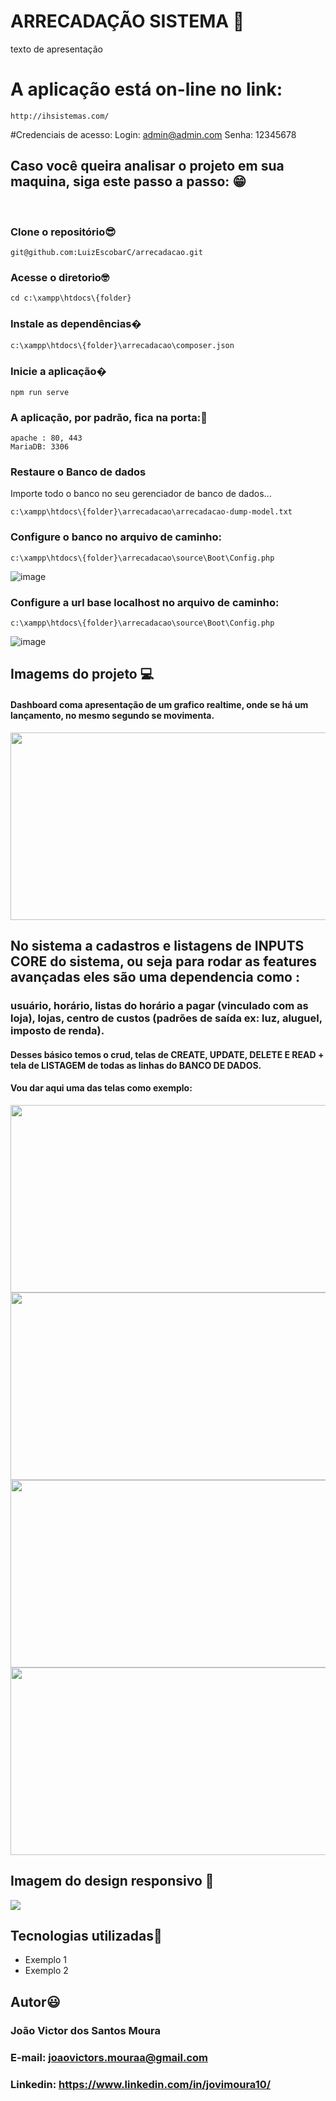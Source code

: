 # ARRECADAÇÃO SISTEMA 📝

texto de apresentação

# A aplicação está on-line no link: 
```
http://ihsistemas.com/
```
#Credenciais de acesso:
Login: admin@admin.com
Senha: 12345678

## Caso você queira analisar o projeto em sua maquina, siga este passo a passo: 😁

<br>

### Clone o repositório😎

```
git@github.com:LuizEscobarC/arrecadacao.git
```

### Acesse o diretorio🤓

```
cd c:\xampp\htdocs\{folder}
```
### Instale as dependências�
```
c:\xampp\htdocs\{folder}\arrecadacao\composer.json
```
### Inicie a aplicação�
```
npm run serve
```
### A aplicação, por padrão, fica na porta:🤗

```
apache : 80, 443
MariaDB: 3306
```

### Restaure o Banco de dados

Importe todo o banco no seu gerenciador de banco de dados...
```
c:\xampp\htdocs\{folder}\arrecadacao\arrecadacao-dump-model.txt
```

### Configure o banco no arquivo de caminho:
```
c:\xampp\htdocs\{folder}\arrecadacao\source\Boot\Config.php
```
![image](https://user-images.githubusercontent.com/54407649/161636869-559a9faa-98fb-445f-9941-ca26d1f55b27.png)


### Configure a url base localhost no arquivo de caminho:
```
c:\xampp\htdocs\{folder}\arrecadacao\source\Boot\Config.php
```
![image](https://user-images.githubusercontent.com/54407649/161637076-249a1467-c7a6-4017-a5de-20883712780b.png)



## Imagems do projeto 💻

#### Dashboard coma  apresentação de um grafico realtime, onde se há um lançamento, no mesmo segundo se movimenta.
<img style="width: 600px; height: 300px" src="https://user-images.githubusercontent.com/54407649/161637293-7018eba8-b4d2-4c73-8d8f-14bf22d5f7d2.png">

##  No sistema a cadastros e listagens de INPUTS CORE do sistema, ou seja para rodar as features avançadas eles são uma dependencia como :

### usuário, horário, listas do horário a pagar (vinculado com as loja), lojas, centro de custos (padrões de saída ex: luz, aluguel, imposto de renda).

#### Desses básico temos o crud, telas de CREATE, UPDATE, DELETE E READ + tela de LISTAGEM de todas as linhas do BANCO DE DADOS.

#### Vou dar aqui uma das telas como exemplo:

<img style="width: 600px; height: 300px" src="https://user-images.githubusercontent.com/54407649/161638316-7a14bae0-9c25-4114-811a-b230ab506830.png">
<img style="width: 600px; height: 300px" src="rota">
<img style="width: 600px; height: 300px" src="rota">
<img style="width: 600px; height: 300px" src="rota">

## Imagem do design responsivo 📱

<img src='rota'>

## Tecnologias utilizadas🦉

<ul>
    <li>Exemplo 1</li>
    <li>Exemplo 2</li>
</ul>

## Autor😃

### João Victor dos Santos Moura
### E-mail: joaovictors.mouraa@gmail.com
### Linkedin: https://www.linkedin.com/in/jovimoura10/
